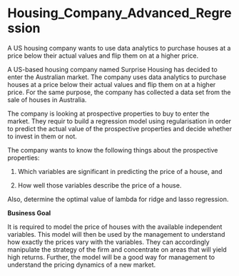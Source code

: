 # Housing_Company_Advanced_Regression
A US housing company wants to use data analytics to purchase houses at a price below their actual values and flip them on at a higher price.

A US-based housing company named Surprise Housing has decided to enter the Australian market. The company uses data analytics to purchase houses at a price below their actual values and flip them on at a higher price. For the same purpose, the company has collected a data set from the sale of houses in Australia.
 

The company is looking at prospective properties to buy to enter the market. They requir to build a regression model using regularisation in order to predict the actual value of the prospective properties and decide whether to invest in them or not.

The company wants to know the following things about the prospective properties:

1) Which variables are significant in predicting the price of a house, and

2) How well those variables describe the price of a house.

Also, determine the optimal value of lambda for ridge and lasso regression.

**Business Goal** 

 

It is required to model the price of houses with the available independent variables. This model will then be used by the management to understand how exactly the prices vary with the variables. They can accordingly manipulate the strategy of the firm and concentrate on areas that will yield high returns. Further, the model will be a good way for management to understand the pricing dynamics of a new market.

